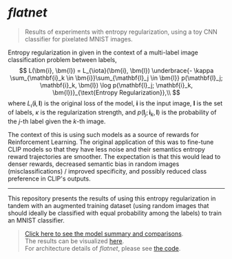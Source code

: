 # *flatnet*

> Results of experiments with entropy regularization, using a toy CNN classifier for pixelated MNIST images.  

Entropy regularization in given in the context of a multi-label image classification problem between labels,
$$
    L(\bm{i}, \bm{l}) = L_{\iota}(\bm{i}, \bm{l}) \underbrace{- \kappa \sum_{\mathbf{i}_k \in \bm{i}}\sum_{\mathbf{l}_j \in \bm{l}} p(\mathbf{l}_j; \mathbf{i}_k, \bm{l}) \log p(\mathbf{l}_j; \mathbf{i}_k, \bm{l})}_{\text{Entropy Regularization}},\\
$$
where $L_{\iota}(\bm{i}, \bm{l})$ is the original loss of the model, $\bm{i}$ is the input image, $\bm{l}$ is the set of labels, $\kappa$ is the regularization strength, and $p(\mathbf{l}_j; \mathbf{i}_k, \bm{l})$ is the probability of the $j$-th label given the $k$-th image.

The context of this is using such models as a source of rewards for Reinforcement Learning.
The original application of this was to fine-tune CLIP models so that they have less noise and their semantics entropy reward trajectories are smoother.
The expectation is that this would lead to denser rewards, decreased semantic bias in random images (misclassifications) / improved specificity, and possibly reduced class preference in CLIP's outputs.

---

This repository presents the results of using this entropy regularization in tandem with an augmented training dataset (using random images that should ideally be classified with equal probability among the labels) to train an MNIST classifier.

> [Click here to see the model summary and comparisons](./info/Flatnet%20Models%20Summary.md).  
> The results can be visualized [here](https://www.sharecanvas.io/p/flatnet-summary).  
> For architecture details of *flatnet*, please see [the code](./flatnet.py).
